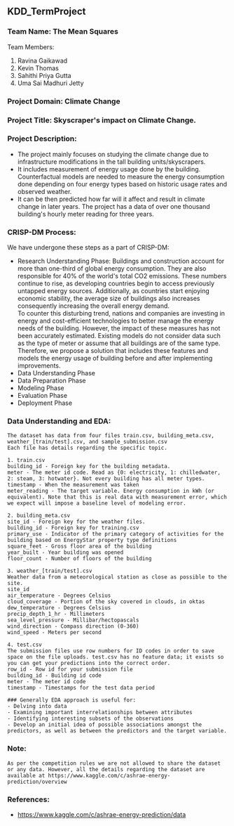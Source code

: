 ## KDD_TermProject

### Team Name: The Mean Squares

Team Members:
1. Ravina Gaikawad
2. Kevin Thomas
3. Sahithi Priya Gutta
4. Uma Sai Madhuri Jetty

### Project Domain: Climate Change

### Project Title: Skyscraper's impact on Climate Change. 

### Project Description: 
- The project mainly focuses on studying the climate change due to infrastructure modifications in the tall building units/skyscrapers.
- It includes measurement of energy usage done by the building. Counterfactual models are needed to measure the energy consumption done depending on four energy types based on historic usage rates and observed weather.
- It can be then predicted how far will it affect and result in climate change in later years. The project has a data of over one thousand building's hourly meter reading for three years.
	
### CRISP-DM Process:
We have undergone these steps as a part of CRISP-DM:
- Research Understanding Phase: Buildings and construction account for more than one-third of global energy consumption. They are also responsible for 40% of the world's total CO2 emissions. These numbers continue to rise, as developing countries begin to access previously untapped energy sources. Additionally, as countries start enjoying economic stability, the average size of buildings also increases consequently increasing the overall energy demand.
<br> To counter this disturbing trend, nations and companies are investing in energy and cost-efficient technologies to better manage the energy needs of the building. However, the impact of these measures has not been accurately estimated. Existing models do not consider data such as the type of meter or assume that all buildings are of the same type. Therefore, we propose a solution that includes these features and models the energy usage of building before and after implementing improvements.
- Data Understanding Phase
- Data Preparation Phase
- Modeling Phase
- Evaluation Phase
- Deployment Phase
	
	
### Data Understanding and EDA:
	The dataset has data from four files train.csv, building_meta.csv, weather_[train/test].csv, and sample_submission.csv
	Each file has details regarding the specific topic.
	
	1. train.csv
	building_id - Foreign key for the building metadata.
	meter - The meter id code. Read as {0: electricity, 1: chilledwater, 2: steam, 3: hotwater}. Not every building has all meter types.
	timestamp - When the measurement was taken
	meter_reading - The target variable. Energy consumption in kWh (or equivalent). Note that this is real data with measurement error, which we expect will impose a baseline level of modeling error.
	
	2. building_meta.csv
	site_id - Foreign key for the weather files.
	building_id - Foreign key for training.csv
	primary_use - Indicator of the primary category of activities for the building based on EnergyStar property type definitions
	square_feet - Gross floor area of the building
	year_built - Year building was opened
	floor_count - Number of floors of the building
	
	3. weather_[train/test].csv
	Weather data from a meteorological station as close as possible to the site.
	site_id
	air_temperature - Degrees Celsius
	cloud_coverage - Portion of the sky covered in clouds, in oktas
	dew_temperature - Degrees Celsius
	precip_depth_1_hr - Millimeters
	sea_level_pressure - Millibar/hectopascals
	wind_direction - Compass direction (0-360)
	wind_speed - Meters per second
	
	4. test.csv
	The submission files use row numbers for ID codes in order to save space on the file uploads. test.csv has no feature data; it exists so you can get your predictions into the correct order.
	row_id - Row id for your submission file
	building_id - Building id code
	meter - The meter id code
	timestamp - Timestamps for the test data period
	
	### Generally EDA approach is useful for:
	- Delving into data
	- Examining important interrelationships between attributes
	- Identifying interesting subsets of the observations
	- Develop an initial idea of possible associations amongst the predictors, as well as between the predictors and the target variable.

### Note:
	As per the competition rules we are not allowed to share the dataset or any data. However, all the details regarding the dataset are available at https://www.kaggle.com/c/ashrae-energy-prediction/overview

### References:
- https://www.kaggle.com/c/ashrae-energy-prediction/data
